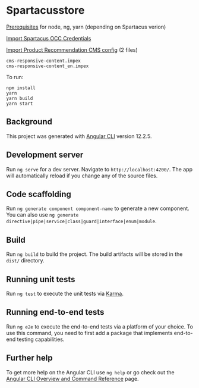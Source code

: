 # Spartacusstore

[Prerequisites](https://sap.github.io/spartacus-docs/building-the-spartacus-storefront-from-libraries-4-x/#prerequisites) for node, ng, yarn (depending on Spartacus verion)

[Import Spartacus OCC Credentials](https://sap.github.io/spartacus-docs/installing-sap-commerce-cloud-2105/#step-3-import-occ-credentials)

[Import Product Recommendation CMS config](../../core-customize/hybris/bin/custom/productrecommendation/resources/productrecommendation/import/sampledata/contentCatalogs/electronics-spaContentCatalog/) (2 files)

```
cms-responsive-content.impex
cms-responsive-content_en.impex
```

To run:

```
npm install
yarn
yarn build
yarn start
```

## Background

This project was generated with [Angular CLI](https://github.com/angular/angular-cli) version 12.2.5.

## Development server

Run `ng serve` for a dev server. Navigate to `http://localhost:4200/`. The app will automatically reload if you change any of the source files.

## Code scaffolding

Run `ng generate component component-name` to generate a new component. You can also use `ng generate directive|pipe|service|class|guard|interface|enum|module`.

## Build

Run `ng build` to build the project. The build artifacts will be stored in the `dist/` directory.

## Running unit tests

Run `ng test` to execute the unit tests via [Karma](https://karma-runner.github.io).

## Running end-to-end tests

Run `ng e2e` to execute the end-to-end tests via a platform of your choice. To use this command, you need to first add a package that implements end-to-end testing capabilities.

## Further help

To get more help on the Angular CLI use `ng help` or go check out the [Angular CLI Overview and Command Reference](https://angular.io/cli) page.
